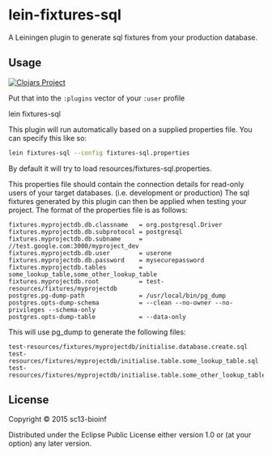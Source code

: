 # lein-fixtures-sql

A Leiningen plugin to generate sql fixtures from your production database.

## Usage

[![Clojars Project](http://clojars.org/org.clojars.sc13-bioinf/lein-fixtures-sql/latest-version.svg)](http://clojars.org/org.clojars.sc13-bioinf/lein-fixtures-sql)

Put that into the `:plugins` vector of your `:user` profile

lein fixtures-sql

This plugin will run automatically based on a supplied properties file.
You can specify this like so:
````bash
lein fixtures-sql --config fixtures-sql.properties
````

By default it will try to load resources/fixtures-sql.properties.

This properties file should contain the connection details for read-only users of your target databases.
(i.e. development or production)
The sql fixtures generated by this plugin can then be applied when testing your project.
The format of the properties file is as follows:

````
fixtures.myprojectdb.db.classname   = org.postgresql.Driver
fixtures.myprojectdb.db.subprotocol = postgresql
fixtures.myprojectdb.db.subname     = //test.google.com:3000/myproject_dev
fixtures.myprojectdb.db.user        = userone
fixtures.myprojectdb.db.password    = mysecurepassword
fixtures.myprojectdb.tables         = some_lookup_table,some_other_lookup_table
fixtures.myprojectdb.root           = test-resources/fixtures/myprojectdb
postgres.pg-dump-path               = /usr/local/bin/pg_dump
postgres.opts-dump-schema           = --clean --no-owner --no-privileges --schema-only
postgres.opts-dump-table            = --data-only
````

This will use pg\_dump to generate the following files:

````
test-resources/fixtures/myprojectdb/initialise.database.create.sql
test-resources/fixtures/myprojectdb/initialise.table.some_lookup_table.sql
test-resources/fixtures/myprojectdb/initialise.table.some_other_lookup_table.sql
````

## License

Copyright © 2015 sc13-bioinf

Distributed under the Eclipse Public License either version 1.0 or (at
your option) any later version.
